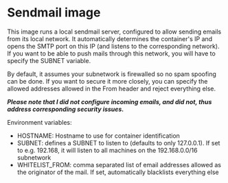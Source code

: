 # Sendmail image

This image runs a local sendmail server, configured to allow sending emails from its local network.
It automatically determines the container's IP and opens the SMTP port on this IP (and listens to the corresponding network). If you want to be able to push mails through this network, you will have to specify the SUBNET variable.

By default, it assumes your subnetwork is firewalled so no spam spoofing can be done.
If you want to secure it more closely, you can specify the allowed addresses allowed in the From header and reject everything else.

***Please note that I did not configure incoming emails, and did not, thus address corresponding security issues.***

Environment variables:
 * HOSTNAME: Hostname to use for container identification
 * SUBNET: defines a SUBNET to listen to (defaults to only 127.0.0.1). If set to e.g. 192.168, it will listen to all machines on the 192.168.0.0/16 subnetwork
 * WHITELIST_FROM: comma separated list of email addresses allowed as the originator of the mail. If set, automatically blacklists everything else
